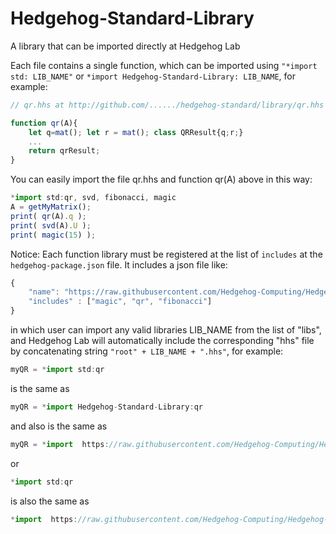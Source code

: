 # Hedgehog-Standard-Library
A library that can be imported directly at Hedgehog Lab

Each file contains a single function, which can be imported using ```"*import std: LIB_NAME"``` or ```*import Hedgehog-Standard-Library: LIB_NAME```, for example:

```js
// qr.hhs at http://github.com/....../hedgehog-standard/library/qr.hhs

function qr(A){
    let q=mat(); let r = mat(); class QRResult{q;r;}
    ...
    return qrResult;
}
```

You can easily import the file qr.hhs and function qr(A) above in this way:
```js
*import std:qr, svd, fibonacci, magic
A = getMyMatrix();
print( qr(A).q );
print( svd(A).U );
print( magic(15) );
```

Notice: Each function library must be registered at the list of ```includes``` at the ```hedgehog-package.json``` file. It includes a json file like:
```js
{
    "name": "https://raw.githubusercontent.com/Hedgehog-Computing/Hedgehog-Standard-Library/main/",
    "includes" : ["magic", "qr", "fibonacci"]
}
```
in which user can import any valid libraries LIB_NAME from the list of "libs", and Hedgehog Lab will automatically include the corresponding "hhs" file by concatenating string ```"root" + LIB_NAME + ".hhs"```, for example:
```js
myQR = *import std:qr
```
is the same as 
```js
myQR = *import Hedgehog-Standard-Library:qr
```
and also is the same as
```js
myQR = *import  https://raw.githubusercontent.com/Hedgehog-Computing/Hedgehog-Standard-Library/main/qr.hhs
```

or 

```js
*import std:qr
```
is also the same as 
```js
*import  https://raw.githubusercontent.com/Hedgehog-Computing/Hedgehog-Standard-Library/main/qr.hhs
```
